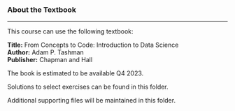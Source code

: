 ### About the Textbook
---


This course can use the following textbook:

**Title:** From Concepts to Code: Introduction to Data Science  
**Author:** Adam P. Tashman  
**Publisher:** Chapman and Hall  

The book is estimated to be available Q4 2023.

Solutions to select exercises can be found in this folder.

Additional supporting files will be maintained in this folder.
